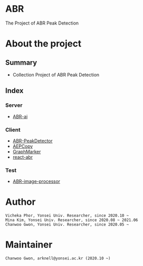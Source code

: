 # ABR

The Project of ABR Peak Detection

# About the project
## Summary
- Collection Project of ABR Peak Detection

## Index
### Server
- [ABR-ai](https://github.com/Yonsei-Maist/ABR-ai/tree/fb9b928c5bf9b4e875f0ffdd1e634234ae894f8f)
### Client
- [ABR-PeakDetector](https://github.com/Yonsei-Maist/ABR-PeakDetector/tree/009c60c9ad9e4a4ac48f829df939b1bdf3010e15)
- [AEPCopy](https://github.com/Yonsei-Maist/AEPCopy/tree/1c7c131123e2b27ce194a8affff9c4169fbef3f0)
- [GraphMarker](https://github.com/Yonsei-Maist/GraphMarker/tree/09da4f511fbbaef5319126231e61198a2d18fd97)
- [react-abr](https://github.com/Yonsei-Maist/react-abr/tree/28a8937d61a9d12bdc780be92bd2f03e5069e4fa)
### Test
- [ABR-image-processor](https://github.com/Yonsei-Maist/ABR-image-processor/tree/1af9e5dae8fba3949cdd1d093e04df07159ffd68)

# Author
```
Vicheka Phor, Yonsei Univ. Researcher, since 2020.10 ~
Mina Kim, Yonsei Univ. Researcher, since 2020.08 ~ 2021.06
Chanwoo Gwon, Yonsei Univ. Researcher, since 2020.05 ~
```

# Maintainer
```
Chanwoo Gwon, arknell@yonsei.ac.kr (2020.10 ~)
```
